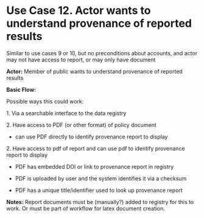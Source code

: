 Use Case 12. Actor wants to understand provenance of reported results
=====================================================================

Similar to use cases 9 or 10, but no preconditions about accounts, and
actor may not have access to report, or may only have document

**Actor:** Member of public wants to understand provenance of reported
results

**Basic Flow:**

Possible ways this could work:

1\. Via a searchable interface to the data registry

2\. Have access to PDF (or other format) of policy document

-   can use PDF directly to identify provenance report to display

2\. Have access to pdf of report and can use pdf to identify provenance
report to display

-   PDF has embedded DOI or link to provenance report in registry

-   PDF is uploaded by user and the system identifies it via a checksum

-   PDF has a unique title/identifier used to look up provenance report

**Notes:** Report documents must be (manually?) added to registry for
this to work. Or must be part of workflow for latex document creation.